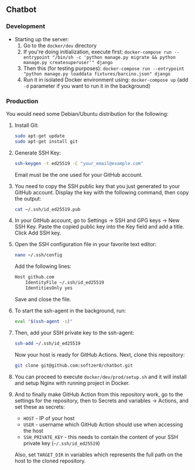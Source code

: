 ## Chatbot

### Development
* Starting up the server:
  1. Go to the `docker/dev` directory 
  2. If you're doing initialization, execute first: `docker-compose run --entrypoint "/bin/sh -c 'python manage.py migrate && python manage.py createsuperuser'" django`
  3. Then this (for testing purposes): `docker-compose run --entrypoint "python manage.py loaddata fixtures/barcino.json" django`
  4. Run it in isolated Docker environment using: `docker-compose up` (add `-d` parameter if you want to run it in the background)

### Production
You would need some Debian/Ubuntu distribution for the following:
1. Install Git:
    ```bash
    sudo apt-get update
    sudo apt-get install git
    ```
2. Generate SSH Key:
    ```bash
    ssh-keygen -t ed25519 -C "your_email@example.com"
    ```
    Email must be the one used for your GitHub account.
3. You need to copy the SSH public key that you just generated to your GitHub account. Display the key with the following command, then copy the output:
    ```bash
    cat ~/.ssh/id_ed25519.pub
    ```
4. In your GitHub account, go to Settings -> SSH and GPG keys -> New SSH Key. Paste the copied public key into the Key field and add a title. Click Add SSH key.
5. Open the SSH configuration file in your favorite text editor:
    ```bash
    nano ~/.ssh/config
    ```
    Add the following lines:
    ```bash
    Host github.com
        IdentityFile ~/.ssh/id_ed25519
        IdentitiesOnly yes
    ```
    Save and close the file.
6. To start the ssh-agent in the background, run:
    ```bash
    eval "$(ssh-agent -s)"
    ```
7. Then, add your SSH private key to the ssh-agent:
    ```bash
    ssh-add ~/.ssh/id_ed25519
    ```
   Now your host is ready for GitHub Actions. Next, clone this repository:
   ```bash
   git clone git@github.com:softzer0/chatbot.git
   ```
8. You can proceed to execute `docker/dev/prod/setup.sh` and it will install and setup Nginx with running project in Docker.
9. And to finally make GitHub Action from this repository work, go to the settings for the repository, then to Secrets and variables -> Actions, and set these as secrets:
   * `HOST` - IP of your host
   * `USER` - username which GitHub Action should use when accessing the host
   * `SSH_PRIVATE_KEY` - this needs to contain the content of your SSH private key (`~/.ssh/id_ed25519`)

   Also, set `TARGET_DIR` in variables which represents the full path on the host to the cloned repository.
